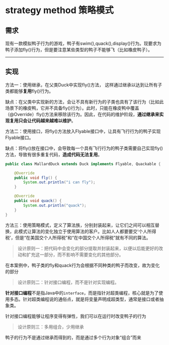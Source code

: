 # strategy method 策略模式



## 需求

现有一款模拟鸭子行为的游戏，鸭子有swim(),quack(),display()行为。现要求为鸭子添加fly()行为，但是要注意某些类型的鸭子不能够飞（比如橡皮鸭子）。



---

## 实现

方法一：使用继承，在父类Duck中实现fly()方法， 这样通过继承以达到让所有子类都能够**复用**fly()行为。

缺点：在父类中实现新的方法，会让不具有新行为的子类也具有了该行为（比如此场景下的橡皮鸭，它并不具备fly()行为）。此时，只能在橡皮鸭中覆盖（@Override）fly()方法来移除该行为。因此，在代码的维护阶段，**通过继承来实现复用只会让代码越来越难以维护**。



方法二：使用接口，将fly()方法放入Flyable接口中，让具有飞行行为的鸭子实现Flyable接口。

缺点：将fly()放在接口中，会导致每一个具有飞行行为的鸭子类需要自己实现fly()方法，导致有很多重复代码，**造成代码无法复用**。

```java
public class MallardDuck extends Duck implements Flyable, Quackable {

    @Override
    public void fly() {
        System.out.println("i can fly");
    }

    @Override
    public void quack() {
        System.out.println("quack");
    }
}
```



方法三：使用策略模式，定义了算法族，分别封装起来，让它们之间可以相互替换，此模式让算法的变化独立于使用算法的客户。比如人人都要要交‘个人所得税’，但是“在美国交个人所得税”和“在中国交个人所得税”就有不同的算法。



> 设计原则一：把代码中会变化的部分提取并封装起来，以便以后能更好的改动和扩充这一部分，而不影响不需要变化的其他部分。

在本案例中，鸭子类的fly和quack行为会根据不同种类的鸭子而改变，故为变化的部分



> 设计原则二：针对接口编程，而不是针对实现编程。

**针对接口编程**不是指Java中的`interface`，而是指针对超类编程，核心就是为了使用多态。针对超类编程说的通俗点，就是将变量声明成超类型，通常是接口或者抽象类。

针对接口编程能够让程序变得有弹性，我们可以在运行时改变鸭子的行为



> 设计原则三：多用组合，少用继承

鸭子的行为不是通过继承而得到的，而是通过多个行为对象“组合”而来






